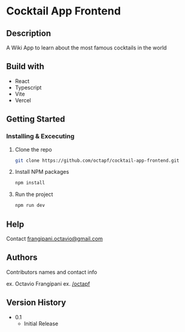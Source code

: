 # Cocktail App Frontend

## Description

A Wiki App to learn about the most famous cocktails in the world

## Build with

- React
- Typescript
- Vite
- Vercel

## Getting Started

### Installing & Excecuting

1. Clone the repo
   ```sh
   git clone https://github.com/octapf/cocktail-app-frontend.git
   ```
2. Install NPM packages

   ```sh
   npm install
   ```

3. Run the project

   ```sh
   npm run dev
   ```

## Help

Contact frangipani.octavio@gmail.com

## Authors

Contributors names and contact info

ex. Octavio Frangipani
ex. [/octapf](https://github.com/octapf)

## Version History

- 0.1
  - Initial Release
